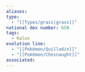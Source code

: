 ```yaml
---
aliases: 
type:
  - "[[Types/grass|grass]]"
national dex number: 650
tags:
  - Kalos
evolution line:
  - "[[Pokémon/Quilladin]]"
  - "[[Pokémon/Chesnaught]]"
associated: 
---
```

